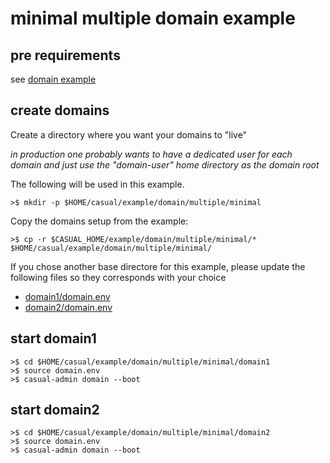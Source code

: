 
# minimal multiple domain example

## pre requirements

see [domain example]( ../../domain.md)


## create domains

Create a directory where you want your domains to "live" 

*in production one probably wants to have a dedicated user for each domain and just use the "domain-user" home directory as the domain root*

The following will be used in this example.

    >$ mkdir -p $HOME/casual/example/domain/multiple/minimal
    
    
Copy the domains setup from the example:

    >$ cp -r $CASUAL_HOME/example/domain/multiple/minimal/* $HOME/casual/example/domain/multiple/minimal/

If you chose another base directore for this example, please update the following files so they corresponds with your choice 
 
 * [domain1/domain.env](domain1/domain.env)    
 * [domain2/domain.env](domain2/domain.env) 
 

## start domain1
    
    >$ cd $HOME/casual/example/domain/multiple/minimal/domain1
    >$ source domain.env
    >$ casual-admin domain --boot 
    
    
## start domain2

    >$ cd $HOME/casual/example/domain/multiple/minimal/domain2
    >$ source domain.env
    >$ casual-admin domain --boot 





